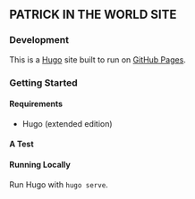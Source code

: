 ## PATRICK IN THE WORLD SITE

### Development

This is a [Hugo](https://gohugo.io/) site built to run on [GitHub Pages](https://help.github.com/articles/what-are-github-pages/).

### Getting Started

#### Requirements

* Hugo (extended edition)

#### A Test

#### Running Locally

Run Hugo with `hugo serve`.
